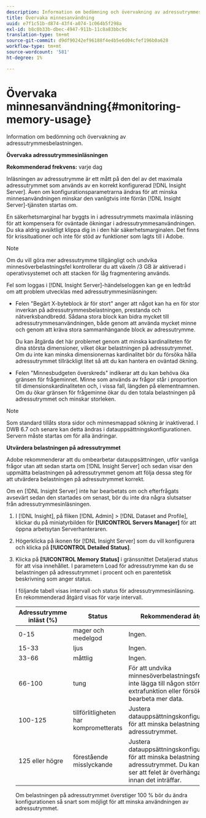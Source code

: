 ```yaml
---
description: Information om bedömning och övervakning av adressutrymmesbelastningen.
title: Övervaka minnesanvändning
uuid: e7f1c51b-d874-43f4-a074-1c064b5f298a
exl-id: b8c0b33b-dbec-4947-911b-11c8a83bbc9c
translation-type: tm+mt
source-git-commit: d9df90242ef96188f4e4b5e6d04cfef196b0a628
workflow-type: tm+mt
source-wordcount: '581'
ht-degree: 1%

---
```


# Övervaka minnesanvändning{#monitoring-memory-usage}

Information om bedömning och övervakning av adressutrymmesbelastningen.

**Övervaka adressutrymmesinläsningen**

**Rekommenderad frekvens:** varje dag

Inläsningen av adressutrymme är ett mått på den del av det maximala adressutrymmet som används av en korrekt konfigurerad [!DNL Insight Server]. Även om konfigurationsparametrarna ändras för att minska minnesanvändningen minskar den vanligtvis inte förrän [!DNL Insight Server]-tjänsten startas om.

En säkerhetsmarginal har byggts in i adressutrymmets maximala inläsning för att kompensera för oväntade ökningar i adressutrymmesanvändningen. Du ska aldrig avsiktligt klippa dig in i den här säkerhetsmarginalen. Det finns för krissituationer och inte för stöd av funktioner som lagts till i Adobe.

>[!NOTE]
>
>Om du vill göra mer adressutrymme tillgängligt och undvika minnesöverbelastningsfel kontrollerar du att växeln /3 GB är aktiverad i operativsystemet och att stacken för låg fragmentering används.

Fel som loggas i [!DNL Insight Server]-händelseloggen kan ge en ledtråd om att problem utvecklas med adressutrymmesinläsningen:

* Felen &quot;Begärt X-byteblock är för stort&quot; anger att något kan ha en för stor inverkan på adressutrymmesbelastningen, prestanda och nätverksbandbredd. Sådana stora block kan bidra mycket till adressutrymmesanvändningen, både genom att använda mycket minne och genom att kräva stora sammanhängande block av adressutrymme.

   Du kan åtgärda det här problemet genom att minska kardinaliteten för dina största dimensioner, vilket ökar belastningen på adressutrymmet. Om du inte kan minska dimensionernas kardinalitet bör du försöka hålla adressutrymmet tillräckligt litet så att du kan hantera en oväntad ökning.
* Felen &quot;Minnesbudgeten överskreds&quot; indikerar att du kan behöva öka gränsen för frågeminnet. Minne som används av frågor står i proportion till dimensionskardinaliteten och, i vissa fall, längden på elementnamnen. Om du ökar gränsen för frågeminne ökar du den totala belastningen på adressutrymmet och minskar storleken.

>[!NOTE]
>
>Som standard tillåts stora sidor och minnesmappad sökning är inaktiverad. I DWB 6.7 och senare kan detta ändras i datauppsättningskonfigurationen. Servern måste startas om för alla ändringar.

**Utvärdera belastningen på adressutrymmet**

Adobe rekommenderar att du ombearbetar datauppsättningen, utför vanliga frågor utan att sedan starta om [!DNL Insight Server] och sedan visar den uppmätta belastningen på adressutrymmet genom att följa dessa steg för att utvärdera belastningen på adressutrymmet korrekt.

Om en [!DNL Insight Server] inte har bearbetats om och efterfrågats avsevärt sedan den startades om senast, bör du inte dra några slutsatser från adressutrymmesinläsningen.

1. I [!DNL Insight], på fliken [!DNL Admin] > [!DNL Dataset and Profile], klickar du på miniatyrbilden för **[!UICONTROL Servers Manager]** för att öppna arbetsytan Serverhanteraren.
1. Högerklicka på ikonen för [!DNL Insight Server] som du vill konfigurera och klicka på **[!UICONTROL Detailed Status]**.
1. Klicka på **[!UICONTROL Memory Status]** i gränssnittet Detaljerad status för att visa innehållet. I parametern Load för adressutrymme kan du se belastningen på adressutrymmet i procent och en parentetisk beskrivning som anger status.

   I följande tabell visas intervall och status för adressutrymmesinläsning. En rekommenderad åtgärd visas för varje intervall.

   | Adressutrymme inläst (%) | Status | Rekommenderad åtgärd |
   |---|---|---|
   | 0-15 | mager och medelgod | Ingen. |
   | 15-33 | ljus | Ingen. |
   | 33-66 | måttlig | Ingen. |
   | 66-100 | tung | För att undvika minnesöverbelastningsfel bör du inte lägga till någon större extrafunktion eller försöka att bearbeta mer data. |
   | 100-125 | tillförlitligheten har komprometterats | Justera datauppsättningskonfigurationen för att minska belastningen på adressutrymmet. |
   | 125 eller högre | förestående misslyckande | Justera datauppsättningskonfigurationen för att minska belastningen på adressutrymmet. Du kanske inte ser att felet är överhängande innan det inträffar. |

   Om belastningen på adressutrymmet överstiger 100 % bör du ändra konfigurationen så snart som möjligt för att minska användningen av adressutrymmet.
